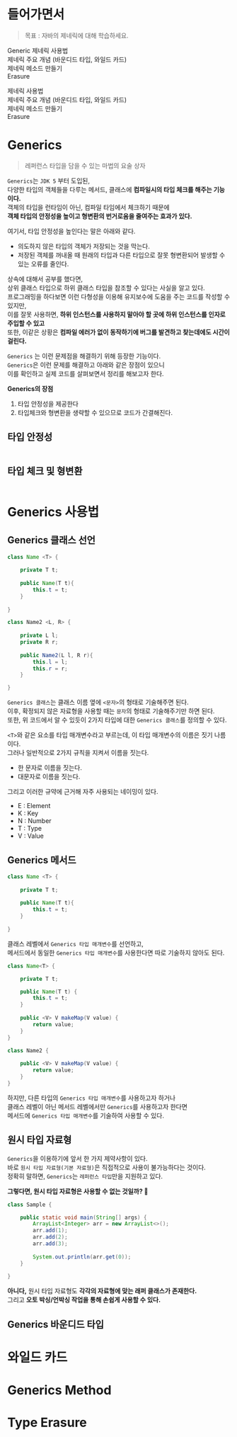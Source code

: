 # 들어가면서 
> 목표 : 자바의 제네릭에 대해 학습하세요.    

Generic 
제네릭 사용법       
제네릭 주요 개념 (바운디드 타입, 와일드 카드)    
제네릭 메소드 만들기   
Erasure    
   
제네릭 사용법       
제네릭 주요 개념 (바운디드 타입, 와일드 카드)    
제네릭 메소드 만들기   
Erasure    

# Generics
> 레퍼런스 타입을 담을 수 있는 마법의 요술 상자     
     
      
`Generics`는 `JDK 5` 부터 도입된,     
다양한 타입의 객체들을 다루는 메서드, 클래스에 **컴파일시의 타입 체크를 해주는 기능이다.**   
객체의 타입을 런타임이 아닌, 컴파일 타임에서 체크하기 때문에       
**객체 타입의 안정성을 높이고 형변환의 번거로움을 줄여주는 효과가 있다.**     
    
여기서, 타입 안정성을 높인다는 말은 아래와 같다.   
     
* 의도하지 않은 타입의 객체가 저장되는 것을 막는다.       
* 저장된 객체를 꺼내올 때 원래의 타입과 다른 타입으로 잘못 형변환되어 발생할 수 있는 오류를 줄인다.     
               
상속에 대해서 공부를 했다면,      
상위 클래스 타입으로 하위 클래스 타입을 참조할 수 있다는 사실을 알고 있다.           
프로그래밍을 하다보면 이런 다형성을 이용해 유지보수에 도움을 주는 코드를 작성할 수 있지만,         
이를 잘못 사용하면, **하위 인스턴스를 사용하지 말아야 할 곳에 하위 인스턴스를 인자로 주입할 수 있고**       
또한, 이같은 상황은 **컴파일 에러가 없이 동작하기에 버그를 발견하고 찾는데에도 시간이 걸린다.**        
      
`Generics` 는 이런 문제점을 해결하기 위해 등장한 기능이다.            
`Generics`은 이런 문제를 해결하고 아래와 같은 장점이 있으니       
이를 확인하고 실제 코드를 살펴보면서 정리를 해보고자 한다.              
          
**Generics의 장점**        
1. 타입 안정성을 제공한다      
2. 타입체크와 형변환을 생략할 수 있으므로 코드가 간결해진다.      
      
## 타입 안정성   
```java 

```
  
## 타입 체크 및 형변환
```java 

```
  
# Generics 사용법       
## Generics 클래스 선언   
```java
class Name <T> {
    
    private T t;
     
    public Name(T t){
        this.t = t;
    }
    
}

class Name2 <L, R> {
    
    private L l;
    private R r;
    
    public Name2(L l, R r){
        this.l = l;
        this.r = r;
    }

}
```   
`Generics 클래스`는 클래스 이름 옆에 `<문자>`의 형태로 기술해주면 된다.        
이후, 확정되지 않은 자료형을 사용할 때는 `문자`의 형태로 기술해주기만 하면 된다.         
또한, 위 코드에서 알 수 있듯이 2가지 타입에 대한 `Generics 클래스`를 정의할 수 있다.   

`<T>`와 같은 요소를 타입 매개변수라고 부르는데, 이 타입 매개변수의 이름은 짓기 나름이다.    
그러나 일반적으로 2가지 규칙을 지켜서 이름을 짓는다.   
   
* 한 문자로 이름을 짓는다.   
* 대문자로 이름을 짓는다.  

그리고 이러한 규약에 근거해 자주 사용되는 네이밍이 있다.   

* E : Element
* K : Key
* N : Number
* T : Type
* V : Value  

## Generics 메서드   
```java
class Name <T> {
    
    private T t;
     
    public Name(T t){
        this.t = t;
    }
    
}
```
클래스 레벨에서 `Generics 타입 매개변수`를 선언하고,   
메서드에서 동일한 `Generics 타입 매개변수`를 사용한다면 따로 기술하지 않아도 된다.    

```java
class Name<T> {

    private T t;

    public Name(T t) {
        this.t = t;
    }
    
    public <V> V makeMap(V value) {
        return value;
    }
}

class Name2 {
    
    public <V> V makeMap(V value) {
        return value;
    }
}
```   
하지만, 다른 타입의 `Generics 타입 매개변수`를 사용하고자 하거나    
클래스 레벨이 아닌 메서드 레벨에서만 `Generics`를 사용하고자 한다면        
메서드에 `Generics 타입 매개변수`를 기술하여 사용할 수 있다.         
  
## 원시 타입 자료형     
`Generics`을 이용하기에 앞서 한 가지 제약사항이 있다.        
바로 `원시 타입 자료형(기본 자료형)`은 직접적으로 사용이 불가능하다는 것이다.          
정확히 말하면, `Generics`는 `레퍼런스 타입`만을 지원하고 있다.   
   
**그렇다면, 원시 타입 자료형은 사용할 수 없는 것일까? 🤔**           
                
```java
class Sample {

    public static void main(String[] args) {
        ArrayList<Integer> arr = new ArrayList<>();
        arr.add(1);
        arr.add(2);
        arr.add(3);
        
        System.out.println(arr.get(0));
    }
    
}
```
**아니다,** 원시 타입 자료형도 **각각의 자료형에 맞는 래퍼 클래스가 존재한다.**          
그리고 **오토 박싱/언박싱 작업을 통해 손쉽게 사용할 수 있다.**       
      
## Generics 바운디드 타입




# 와일드 카드    
# Generics Method   
# Type Erasure    


